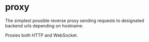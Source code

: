 proxy
=====

The simplest possible reverse proxy sending requests to designated backend urls depending on hostname.

Proxies both HTTP and WebSocket.
